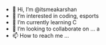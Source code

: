 - 👋 Hi, I’m @itsmeakarshan
- 👀 I’m interested in coding, esports
- 🌱 I’m currently learning C
- 💞️ I’m looking to collaborate on ... a 
- 📫 How to reach me ...

<!---
itsmeakarshan/itsmeakarshan is a ✨ special ✨ repository because its `README.md` (this file) appears on your GitHub profile.
You can click the Preview link to take a look at your changes.
--->
